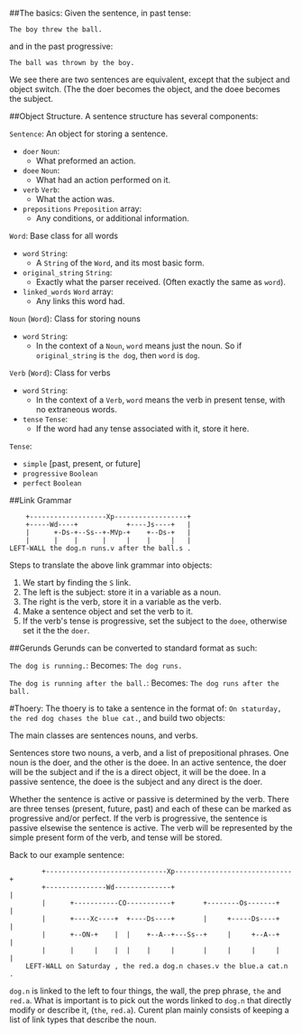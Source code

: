 ##The basics:
Given the sentence, in past tense:

	The boy threw the ball.

and in the past progressive:
	
	The ball was thrown by the boy.
	
We see there are two sentences are equivalent, except that the subject and object switch. (The the doer becomes the object, and the doee becomes the subject.


##Object Structure.
A sentence structure has several components:

`Sentence`: An object for storing a sentence. 
 
 - `doer` `Noun`:
 	- What preformed an action.
 - `doee` `Noun`:
 	- What had an action performed on it.
 - `verb` `Verb`:
 	- What the action was.
 - `prepositions` `Preposition` array:
 	- Any conditions, or additional information. 

`Word`: Base class for all words

 - `word` `String`:
 	 - A `String` of the `Word`, and its most basic form.
 - `original_string` `String`:
 	 - Exactly what the parser received. (Often exactly the same as `word`).
 - `linked_words` `Word` array:
 	 - Any links this word had.

`Noun` (`Word`): Class for storing nouns

 - `word` `String`:
 	- In the context of a `Noun`, `word` means just the noun. So if `original_string` is `the dog`, then `word` is `dog`.

`Verb` (`Word`): Class for verbs

 - `word` `String`:
 	 - In the context of a `Verb`, `word` means the verb in present tense, with no extraneous words.
 - `tense` `Tense`:
 	 - If the word had any tense associated with it, store it here.
 	 
`Tense`: 
	
 - `simple` [past, present, or future]
 - `progressive` `Boolean`
 - `perfect` `Boolean`

##Link Grammar

		+-------------------Xp------------------+
		+-----Wd----+            +----Js----+   |
		|      +-Ds-+--Ss--+-MVp-+    +--Ds-+   |
		|      |    |      |     |    |     |   |
	LEFT-WALL the dog.n runs.v after the ball.s . 

Steps to translate the above link grammar into objects:

 1. We start by finding the `S` link.
 2. The left is the subject: store it in a variable as a noun.
 3. The right is the verb, store it in a variable as the verb. 
 4. Make a sentence object and set the verb to it.
 5. If the verb's tense is progressive, set the subject to the `doee`, otherwise set it the the `doer`. 


##Gerunds
Gerunds can be  converted to standard format as such:

`The dog is running.`:
Becomes: `The dog runs.`

`The dog is running after the ball.`:
Becomes: `The dog runs after the ball.`






#Thoery:
The thoery is to take a sentence in the format of: `On staturday, the red dog chases the blue cat.`, and build two objects:

The main classes are sentences nouns, and verbs. 

Sentences store two nouns, a verb, and a list of prepositional phrases. One noun is the doer, and the other is the doee. In an active sentence, the doer will be the subject and if the is a direct object, it will be the doee. In a passive sentence, the doee is the subject and any direct is the doer. 

Whether the sentence is active or passive is determined by the verb. There are three tenses (present, future, past) and each of these can be marked as progressive and/or perfect. If the verb is progressive, the sentence is passive elsewise the sentence is active. The verb will be represented by the simple present form of the verb, and tense will be stored.

Back to our example sentence:

            +------------------------------Xp-----------------------------+
            +---------------Wd--------------+                             |
            |      +-----------CO-----------+       +--------Os-------+   |
            |      +----Xc----+  +----Ds----+       |     +-----Ds----+   |
       	    |      +--ON-+    |  |    +--A--+---Ss--+     |     +--A--+   |
    	    |      |     |    |  |    |     |       |     |     |     |   |
    	LEFT-WALL on Saturday , the red.a dog.n chases.v the blue.a cat.n . 

`dog.n` is linked to the left to four things, the wall, the prep phrase, `the` and `red.a`. What is important is to pick out the words linked to `dog.n` that directly modify or describe it, (`the`, `red.a`). Curent plan mainly consists of keeping a list of link types that describe the noun. 